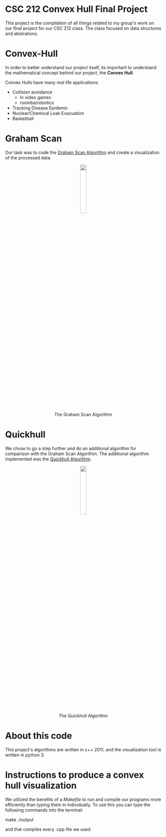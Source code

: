 # CSC 212 Convex Hull Final Project

This project is the compilation of all things related to my group's work on our final project for our CSC 212 class. The class focused on data structures and abstrations.

# Convex-Hull
In order to better understand our project itself, its important to understand the mathematical concept behind our project, the **Convex Hull**.

Convex Hulls have many real life applications:
  - Collision avoidance
      - In video games
      - roomba/robotics
  - Tracking Disease Epidemic
  - Nuclear/Chemical Leak Evacuation
  - Basketball



# Graham Scan
Our task was to code the [Graham Scan Algorithm](https://en.wikipedia.org/w/index.php?title=Graham_scan&oldid=981736794) and create a visualization of the processed data.

<p align="center"><img width=20% src="https://github.com/samillette/Convex-Hull/blob/main/Presentation%20Materials/GrahamScanDemo.gif"></p>
<p align="center">The Graham Scan Algorithm</p>

# Quickhull
We chose to go a step further and do an additional algorithm for comparison with the Graham Scan Algorithm. The additional algorithm implemented was the [Quickhull Algorithm](https://en.wikipedia.org/w/index.php?title=Quickhull&oldid=986184164).

<p align="center"><img width=20% src="https://github.com/samillette/Convex-Hull/blob/main/Presentation%20Materials/Animation_depicting_the_quickhull_algorithm.gif"></p>
<p align="center">The Quickhull Algorithm</p>

# About this code
This project's algorithms are written in c++ 2011, and the visualization tool is written in python 3.

# Instructions to produce a convex hull visualization
We utilized the benefits of a *Makefile* to run and compile our programs more efficiently than typing them in individually.
To use this you can type the following commands into the terminal:

  make
  ./output
  
and that compiles every .cpp file we used


